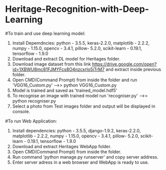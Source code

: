 # Heritage-Recognition-with-Deep-Learning

#To train and use deep learning model:

1. Install Depemdncies: python - 3.5.5, keras-2.2.0, matplotlib - 2.2.2, numpy - 1.15.0, opencv - 3.4.1, pillow- 5.2.0, scikit-learn - 0.19.1, tensorflow - 1.9.0
2. Download and extract DL model for Heritages folder.
3. Download image dataset from this link https://drive.google.com/open?id=1XBWU8mc81FJMYFcs8O4nzcxrIo5iTrM7 and extract inside        previous folder.
4. Open CMD(Command Prompt) from inside the folder and run 'VGG16_Custom.py' -->> python VGG16_Custom.py
5. Model is trained and saved as 'trained_model.hdf5'
6. To recognise an image with trained model run 'recogniser.py' -->> python recogniser.py
7. Select a photo from Test images folder and output will be displayed in console.

#To run Web Application:

 1. Install dependencies: python - 3.5.5, django-1.9.2, keras-2.2.0, matplotlib - 2.2.2, numpy - 1.15.0, opencv - 3.4.1, pillow-      5.2.0, scikit-learn - 0.19.1, tensorflow - 1.9.0
2. Download and extract Heritages WebApp folder.
3. Open CMD(Command Prompt) from inside the folder.
4. Run command 'python manage.py runserver' and copy server address.
5. Enter server adress in a web browser and WebApp is ready to use.
